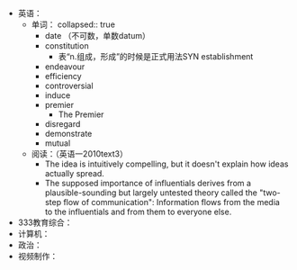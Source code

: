 - 英语：
	- 单词：
	  collapsed:: true
		- date （不可数，单数datum）
		- constitution
			- 表“n.组成，形成”的时候是正式用法SYN establishment
		- endeavour
		- efficiency
		- controversial
		- induce
		- premier
			- The Premier
		- disregard
		- demonstrate
		- mutual
	- 阅读：（英语一2010text3）
		- The idea is intuitively compelling, but it doesn't explain how ideas actually spread.
		- The supposed importance of influentials derives from a plausible-sounding but largely untested theory called the "two-step flow of communication": Information flows from the media to the influentials and from them to everyone else.
- 333教育综合：
- 计算机：
- 政治：
- 视频制作：